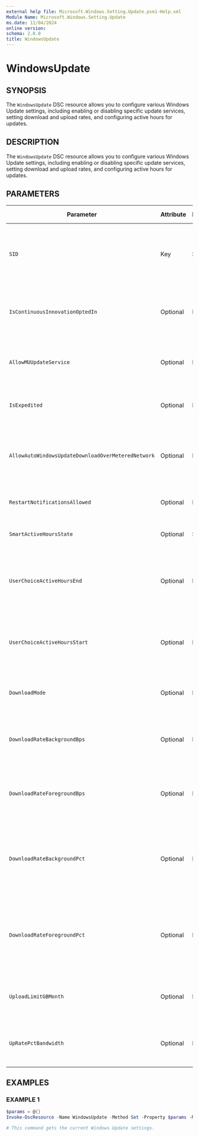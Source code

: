 ```yaml
---
external help file: Microsoft.Windows.Setting.Update.psm1-Help.xml
Module Name: Microsoft.Windows.Setting.Update
ms.date: 11/04/2024
online version:
schema: 2.0.0
title: WindowsUpdate
---
```


# WindowsUpdate

## SYNOPSIS

The `WindowsUpdate` DSC resource allows you to configure various Windows Update settings, including enabling or disabling specific update services, setting download and upload rates, and configuring active hours for updates.

## DESCRIPTION

The `WindowsUpdate` DSC resource allows you to configure various Windows Update settings, including enabling or disabling specific update services, setting download and upload rates, and configuring active hours for updates.

## PARAMETERS

| **Parameter**                                      | **Attribute** | **DataType** | **Description**                                                                  | **Allowed Values**                              |
| -------------------------------------------------- | ------------- | ------------ | -------------------------------------------------------------------------------- | ----------------------------------------------- |
| `SID`                                              | Key           | String       | The security identifier. This is a key property and should not be set manually.  | N/A                                             |
| `IsContinuousInnovationOptedIn`                    | Optional      | Boolean      | Indicates whether the device is opted in to continuous innovation updates.       | `$true`, `$false`                               |
| `AllowMUUpdateService`                             | Optional      | Boolean      | Allows updates from Microsoft Update service.                                    | `$true`, `$false`                               |
| `IsExpedited`                                      | Optional      | Boolean      | Indicates whether updates should be expedited.                                   | `$true`, `$false`                               |
| `AllowAutoWindowsUpdateDownloadOverMeteredNetwork` | Optional      | Boolean      | Allows automatic Windows Update downloads over metered networks.                 | `$true`, `$false`                               |
| `RestartNotificationsAllowed`                      | Optional      | Boolean      | Allows restart notifications for updates.                                        | `$true`, `$false`                               |
| `SmartActiveHoursState`                            | Optional      | String       | Configures smart active hours state for updates.                                 | `Enabled`, `Disabled`                           |
| `UserChoiceActiveHoursEnd`                         | Optional      | Integer      | Specifies the end time for user-chosen active hours in `HH:MM` format.           | Any valid time in `HH:MM` format                |
| `UserChoiceActiveHoursStart`                       | Optional      | Integer      | Specifies the start time for user-chosen active hours in `HH:MM` format.         | Any valid time in `HH:MM` format                |
| `DownloadMode`                                     | Optional      | Integer      | Specifies the download mode for updates.                                         | `Foreground`, `Background`, `Bypass`, `None`    |
| `DownloadRateBackgroundBps`                        | Optional      | Integer      | Specifies the background download rate for updates in Bps.                       | Any positive integer value. E.g. 20000 is 2MBPs |
| `DownloadRateForegroundBps`                        | Optional      | Integer      | Specifies the foreground download rate for updates in Bps.                       | Any positive integer value                      |
| `DownloadRateBackgroundPct`                        | Optional      | Integer      | Specifies the background download rate for updates as a percentage of bandwidth. | 0-100                                           |
| `DownloadRateForegroundPct`                        | Optional      | Integer      | Specifies the foreground download rate for updates as a percentage of bandwidth. | 0-100                                           |
| `UploadLimitGBMonth`                               | Optional      | Integer      | Specifies the upload limit for updates in GB per month.                          | 5-500                                           |
| `UpRatePctBandwidth`                               | Optional      | Integer      | Specifies the upload rate as a percentage of bandwidth.                          | 0-100                                           |

## EXAMPLES

### EXAMPLE 1

```powershell
$params = @{}
Invoke-DscResource -Name WindowsUpdate -Method Set -Property $params -ModuleName Microsoft.Windows.Setting.WindowsUpdate

# This command gets the current Windows Update settings.
```
